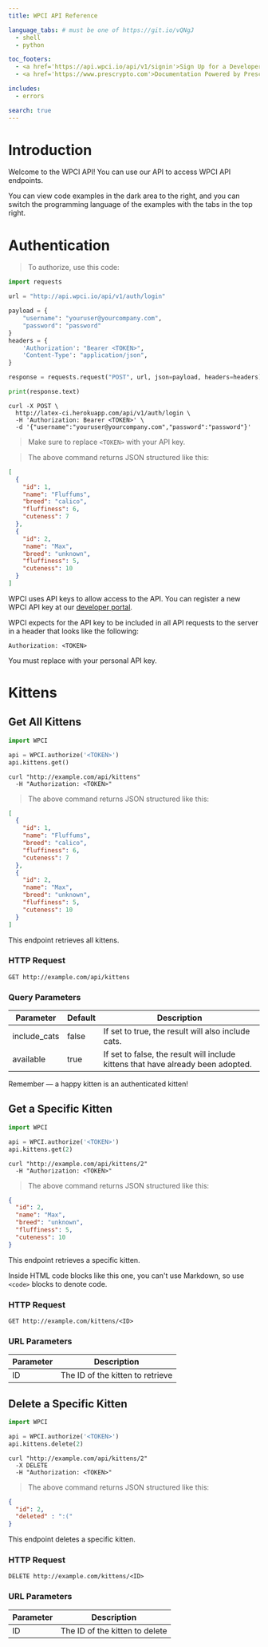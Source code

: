 ```yaml
---
title: WPCI API Reference

language_tabs: # must be one of https://git.io/vQNgJ
  - shell
  - python

toc_footers:
  - <a href='https://api.wpci.io/api/v1/signin'>Sign Up for a Developer Key</a>
  - <a href='https://www.prescrypto.com'>Documentation Powered by Prescrypto</a>

includes:
  - errors

search: true
---
```


# Introduction

Welcome to the WPCI API! You can use our API to access WPCI API endpoints.

You can view code examples in the dark area to the right, and you can switch the programming language of the examples with the tabs in the top right.


# Authentication

> To authorize, use this code:

```python
import requests

url = "http://api.wpci.io/api/v1/auth/login"

payload = {
    "username": "youruser@yourcompany.com",
    "password": "password"
}
headers = {
    'Authorization': "Bearer <TOKEN>",
    'Content-Type': "application/json",
}

response = requests.request("POST", url, json=payload, headers=headers)

print(response.text)
```

```shell
curl -X POST \
  http://latex-ci.herokuapp.com/api/v1/auth/login \
  -H 'Authorization: Bearer <TOKEN>' \
  -d '{"username":"youruser@yourcompany.com","password":"password"}'
```


> Make sure to replace `<TOKEN>` with your API key.


> The above command returns JSON structured like this:

```json
[
  {
    "id": 1,
    "name": "Fluffums",
    "breed": "calico",
    "fluffiness": 6,
    "cuteness": 7
  },
  {
    "id": 2,
    "name": "Max",
    "breed": "unknown",
    "fluffiness": 5,
    "cuteness": 10
  }
]
```

WPCI uses API keys to allow access to the API. You can register a new WPCI API key at our [developer portal](http://example.com/developers).

WPCI expects for the API key to be included in all API requests to the server in a header that looks like the following:

`Authorization: <TOKEN>`

<aside class="notice">
You must replace <code><TOKEN></code> with your personal API key.
</aside>

# Kittens

## Get All Kittens

```python
import WPCI

api = WPCI.authorize('<TOKEN>')
api.kittens.get()
```

```shell
curl "http://example.com/api/kittens"
  -H "Authorization: <TOKEN>"
```


> The above command returns JSON structured like this:

```json
[
  {
    "id": 1,
    "name": "Fluffums",
    "breed": "calico",
    "fluffiness": 6,
    "cuteness": 7
  },
  {
    "id": 2,
    "name": "Max",
    "breed": "unknown",
    "fluffiness": 5,
    "cuteness": 10
  }
]
```

This endpoint retrieves all kittens.

### HTTP Request

`GET http://example.com/api/kittens`

### Query Parameters

Parameter | Default | Description
--------- | ------- | -----------
include_cats | false | If set to true, the result will also include cats.
available | true | If set to false, the result will include kittens that have already been adopted.

<aside class="success">
Remember — a happy kitten is an authenticated kitten!
</aside>

## Get a Specific Kitten

```python
import WPCI

api = WPCI.authorize('<TOKEN>')
api.kittens.get(2)
```

```shell
curl "http://example.com/api/kittens/2"
  -H "Authorization: <TOKEN>"
```


> The above command returns JSON structured like this:

```json
{
  "id": 2,
  "name": "Max",
  "breed": "unknown",
  "fluffiness": 5,
  "cuteness": 10
}
```

This endpoint retrieves a specific kitten.

<aside class="warning">Inside HTML code blocks like this one, you can't use Markdown, so use <code>&lt;code&gt;</code> blocks to denote code.</aside>

### HTTP Request

`GET http://example.com/kittens/<ID>`

### URL Parameters

Parameter | Description
--------- | -----------
ID | The ID of the kitten to retrieve

## Delete a Specific Kitten

```python
import WPCI

api = WPCI.authorize('<TOKEN>')
api.kittens.delete(2)
```

```shell
curl "http://example.com/api/kittens/2"
  -X DELETE
  -H "Authorization: <TOKEN>"
```


> The above command returns JSON structured like this:

```json
{
  "id": 2,
  "deleted" : ":("
}
```

This endpoint deletes a specific kitten.

### HTTP Request

`DELETE http://example.com/kittens/<ID>`

### URL Parameters

Parameter | Description
--------- | -----------
ID | The ID of the kitten to delete

